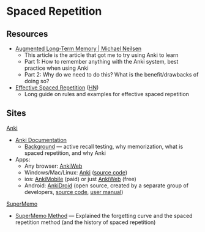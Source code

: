 # Spaced Repetition

## Resources

- [Augmented Long-Term Memory | Michael Neilsen](http://augmentingcognition.com/ltm.html)
  - This article is the article that got me to try using Anki to learn
  - Part 1: How to remember anything with the Anki system, best practice when
    using Anki
  - Part 2: Why do we need to do this? What is the benefit/drawbacks of doing
    so?
- [Effective Spaced Repetition](https://news.ycombinator.com/item?id=35511357)
  ([HN](https://news.ycombinator.com/item?id=35511357))
  - Long guide on rules and examples for effective spaced repetition

## Sites

[Anki](https://apps.ankiweb.net/)

- [Anki Documentation](https://docs.ankiweb.net/)
  - [Background](https://docs.ankiweb.net/background.html) — active recall
    testing, why memorization, what is spaced repetition, and why Anki
- Apps:
  - Any browser: [AnkiWeb](https://ankiweb.net/about)
  - Windows/Mac/Linux: [Anki](https://apps.ankiweb.net/)
    ([source code](https://github.com/ankitects/anki))
  - ios:
    [AnkiMobile](https://apps.apple.com/us/app/ankimobile-flashcards/id373493387)
    (paid) or just [AnkiWeb](https://ankiweb.net/about) (free)
  - Android:
    [AnkiDroid](https://play.google.com/store/apps/details?id=com.ichi2.anki)
    (open source, created by a separate group of developers,
    [source code](https://github.com/ankidroid/Anki-Android),
    [user manual](https://ankidroid.org/docs/manual.html))

[SuperMemo](https://www.supermemo.com/en)

- [SuperMemo Method](https://www.supermemo.com/en/supermemo-method) — Explained
  the forgetting curve and the spaced repetition method (and the history of
  spaced repetition)
